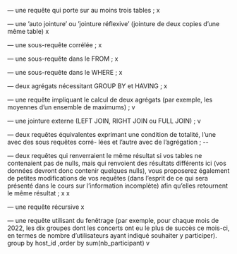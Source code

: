— une requête qui porte sur au moins trois tables ; x

— une ’auto jointure’ ou ’jointure réflexive’ (jointure de deux copies d’une même table) x

— une sous-requête corrélée ; x

— une sous-requête dans le FROM ; x 

— une sous-requête dans le WHERE ; x

— deux agrégats nécessitant GROUP BY et HAVING ; x

— une requête impliquant le calcul de deux agrégats (par exemple, les moyennes d’un ensemble de
maximums) ; v

— une jointure externe (LEFT JOIN, RIGHT JOIN ou FULL JOIN) ; v

— deux requêtes équivalentes exprimant une condition de totalité, l’une avec des sous requêtes corré-
lées et l’autre avec de l’agrégation ; --

— deux requêtes qui renverraient le même résultat si vos tables ne contenaient pas de nulls, mais
qui renvoient des résultats différents ici (vos données devront donc contenir quelques nulls), vous
proposerez également de petites modifications de vos requêtes (dans l’esprit de ce qui sera présenté
dans le cours sur l’information incomplète) afin qu’elles retournent le même résultat ; x x

— une requête récursive x

— une requête utilisant du fenêtrage (par exemple, pour chaque mois de 2022, les dix groupes dont
les concerts ont eu le plus de succès ce mois-ci, en termes de nombre d’utilisateurs ayant indiqué
souhaiter y participer).
group by host_id ,order by sum(nb_participant) v

